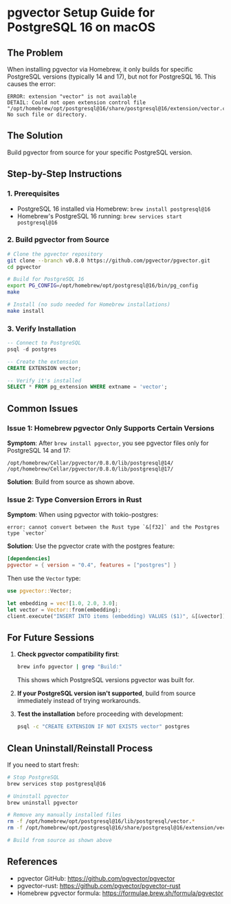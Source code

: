# pgvector Setup Guide for PostgreSQL 16 on macOS

## The Problem

When installing pgvector via Homebrew, it only builds for specific PostgreSQL versions (typically 14 and 17), but not for PostgreSQL 16. This causes the error:

```
ERROR: extension "vector" is not available
DETAIL: Could not open extension control file "/opt/homebrew/opt/postgresql@16/share/postgresql@16/extension/vector.control": No such file or directory.
```

## The Solution

Build pgvector from source for your specific PostgreSQL version.

## Step-by-Step Instructions

### 1. Prerequisites
- PostgreSQL 16 installed via Homebrew: `brew install postgresql@16`
- Homebrew's PostgreSQL 16 running: `brew services start postgresql@16`

### 2. Build pgvector from Source

```bash
# Clone the pgvector repository
git clone --branch v0.8.0 https://github.com/pgvector/pgvector.git
cd pgvector

# Build for PostgreSQL 16
export PG_CONFIG=/opt/homebrew/opt/postgresql@16/bin/pg_config
make

# Install (no sudo needed for Homebrew installations)
make install
```

### 3. Verify Installation

```sql
-- Connect to PostgreSQL
psql -d postgres

-- Create the extension
CREATE EXTENSION vector;

-- Verify it's installed
SELECT * FROM pg_extension WHERE extname = 'vector';
```

## Common Issues

### Issue 1: Homebrew pgvector Only Supports Certain Versions
**Symptom**: After `brew install pgvector`, you see pgvector files only for PostgreSQL 14 and 17:
```
/opt/homebrew/Cellar/pgvector/0.8.0/lib/postgresql@14/
/opt/homebrew/Cellar/pgvector/0.8.0/lib/postgresql@17/
```

**Solution**: Build from source as shown above.

### Issue 2: Type Conversion Errors in Rust
**Symptom**: When using pgvector with tokio-postgres:
```
error: cannot convert between the Rust type `&[f32]` and the Postgres type `vector`
```

**Solution**: Use the pgvector crate with the postgres feature:
```toml
[dependencies]
pgvector = { version = "0.4", features = ["postgres"] }
```

Then use the `Vector` type:
```rust
use pgvector::Vector;

let embedding = vec![1.0, 2.0, 3.0];
let vector = Vector::from(embedding);
client.execute("INSERT INTO items (embedding) VALUES ($1)", &[&vector])?;
```

## For Future Sessions

1. **Check pgvector compatibility first**:
   ```bash
   brew info pgvector | grep "Build:"
   ```
   This shows which PostgreSQL versions pgvector was built for.

2. **If your PostgreSQL version isn't supported**, build from source immediately instead of trying workarounds.

3. **Test the installation** before proceeding with development:
   ```bash
   psql -c "CREATE EXTENSION IF NOT EXISTS vector" postgres
   ```

## Clean Uninstall/Reinstall Process

If you need to start fresh:
```bash
# Stop PostgreSQL
brew services stop postgresql@16

# Uninstall pgvector
brew uninstall pgvector

# Remove any manually installed files
rm -f /opt/homebrew/opt/postgresql@16/lib/postgresql/vector.*
rm -f /opt/homebrew/opt/postgresql@16/share/postgresql@16/extension/vector.*

# Build from source as shown above
```

## References
- pgvector GitHub: https://github.com/pgvector/pgvector
- pgvector-rust: https://github.com/pgvector/pgvector-rust
- Homebrew pgvector formula: https://formulae.brew.sh/formula/pgvector